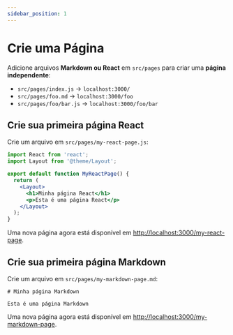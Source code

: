 ```yaml
---
sidebar_position: 1
---
```


# Crie uma Página

Adicione arquivos **Markdown ou React** em `src/pages` para criar uma **página independente**:

- `src/pages/index.js` → `localhost:3000/`
- `src/pages/foo.md` → `localhost:3000/foo`
- `src/pages/foo/bar.js` → `localhost:3000/foo/bar`

## Crie sua primeira página React

Crie um arquivo em `src/pages/my-react-page.js`:

```jsx title="src/pages/my-react-page.js"
import React from 'react';
import Layout from '@theme/Layout';

export default function MyReactPage() {
  return (
    <Layout>
      <h1>Minha página React</h1>
      <p>Esta é uma página React</p>
    </Layout>
  );
}
```

Uma nova página agora está disponível em [http://localhost:3000/my-react-page](http://localhost:3000/my-react-page).

## Crie sua primeira página Markdown

Crie um arquivo em `src/pages/my-markdown-page.md`:

```mdx title="src/pages/my-markdown-page.md"
# Minha página Markdown

Esta é uma página Markdown
```

Uma nova página agora está disponível em [http://localhost:3000/my-markdown-page](http://localhost:3000/my-markdown-page).